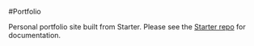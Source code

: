 #Portfolio

Personal portfolio site built from Starter.
Please see the <a href="https://github.com/MerlinBB/starter">Starter repo</a> for documentation.
